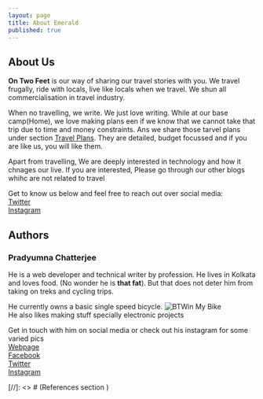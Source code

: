 ```yaml
---
layout: page
title: About Emerald
published: true
---
```

## About Us
**On Two Feet** is our way of sharing our travel stories with you. We travel frugally, ride with locals, live like locals when we travel. We shun all commercialisation in travel industry.

When no travelling, we write. We just love writing. While at our base camp(Home), we love making plans een if we know that we cannot take that trip due to time and money constraints. Ans we share those tarvel plans under section [Travel Plans][post-travelplansection-url]. They are detailed, budget focussed and if you are like us, you will like them.  

Apart from travelling, We are deeply interested in technology and how it chnages our live. If you are interested, Please go through our other blogs whihc are not related to travel

Get to know us below and  feel free to reach out over social media:  
[Twitter][2f-twitter-url]  
[Instagram][2f-instagram-url]   


## Authors  
### Pradyumna Chatterjee
He is a web developer and technical writer by profession. He lives in Kolkata and loves food. (No wonder he is **that fat**). But that does not deter him from taking on treks and cycling trips.  

He currently owns a basic single speed bicycle. 
![BTWin My Bike][mybikeimage]  
He also likes making stuff specially electronic projects  

Get in touch with him on social media or check out his instagram for some varied pics  
[Webpage][prad-website-url]  
[Facebook][prad-facebook-url]  
[Twitter][prad-website-url]  
[Instagram][prad-instagram-url]  

[//]: <> # (References section  )

[mybikeimage]: https://n1.sdlcdn.com/imgs/b/t/2/BTWIN-My-Bike-SDL997652901-1-0d4b7.jpg "Mysingle speed bicycle"
[2f-twitter-url]: https://twitter.com/on2feet "Blog Twitter Handle"
[2f-instagram-url]: https://www.instagram.com/2and2feet/ "Blog Instagram Handle"
[prad-website-url]: https://pradyumnac.github.io "Pradyumna's webprofile page"
[prad-facebook-url]: https://pradyumnac.github.io "Pradyumna's facebook page"
[prad-twitter-url]: https://pradyumnac.github.io "Pradyumna's twitter page"
[prad-instagram-url]: https://pradyumnac.github.io "Pradyumna's instagram page"

[post-travelplansection-url]: /travel-plans "Posts on budgetfriendly travel plans"